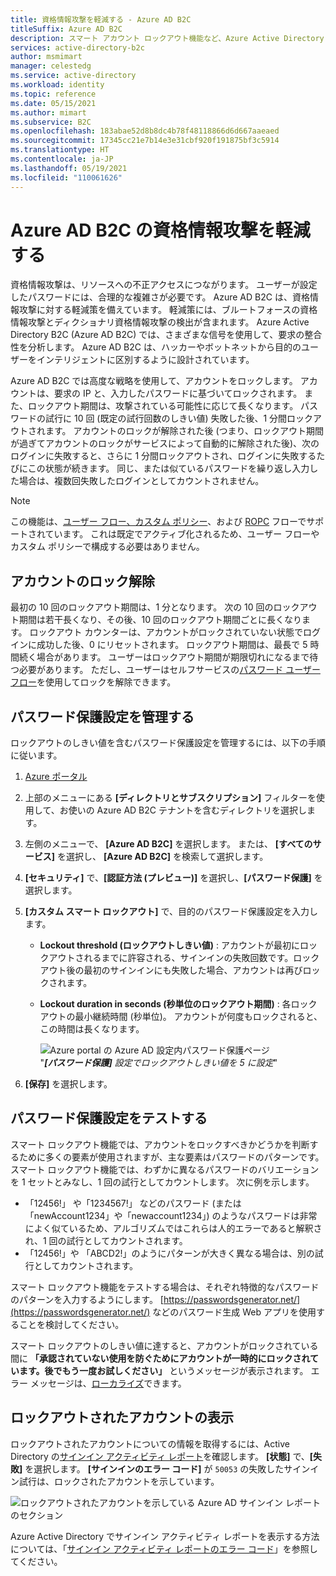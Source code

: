 ```yaml
---
title: 資格情報攻撃を軽減する - Azure AD B2C
titleSuffix: Azure AD B2C
description: スマート アカウント ロックアウト機能など、Azure Active Directory B2C の資格情報攻撃 (パスワード攻撃) の検出と軽減の手法について説明します。
services: active-directory-b2c
author: msmimart
manager: celestedg
ms.service: active-directory
ms.workload: identity
ms.topic: reference
ms.date: 05/15/2021
ms.author: mimart
ms.subservice: B2C
ms.openlocfilehash: 183abae52d8b8dc4b78f48118866d6d667aaeaed
ms.sourcegitcommit: 17345cc21e7b14e3e31cbf920f191875bf3c5914
ms.translationtype: HT
ms.contentlocale: ja-JP
ms.lasthandoff: 05/19/2021
ms.locfileid: "110061626"
---
```

# <a name="mitigate-credential-attacks-in-azure-ad-b2c"></a>Azure AD B2C の資格情報攻撃を軽減する

資格情報攻撃は、リソースへの不正アクセスにつながります。 ユーザーが設定したパスワードには、合理的な複雑さが必要です。 Azure AD B2C は、資格情報攻撃に対する軽減策を備えています。 軽減策には、ブルートフォースの資格情報攻撃とディクショナリ資格情報攻撃の検出が含まれます。 Azure Active Directory B2C (Azure AD B2C) では、さまざまな信号を使用して、要求の整合性を分析します。 Azure AD B2C は、ハッカーやボットネットから目的のユーザーをインテリジェントに区別するように設計されています。

Azure AD B2C では高度な戦略を使用して、アカウントをロックします。 アカウントは、要求の IP と、入力したパスワードに基づいてロックされます。 また、ロックアウト期間は、攻撃されている可能性に応じて長くなります。 パスワードの試行に 10 回 (既定の試行回数のしきい値) 失敗した後、1 分間ロックアウトされます。 アカウントのロックが解除された後 (つまり、ロックアウト期間が過ぎてアカウントのロックがサービスによって自動的に解除された後)、次のログインに失敗すると、さらに 1 分間ロックアウトされ、ログインに失敗するたびにこの状態が続きます。 同じ、または似ているパスワードを繰り返し入力した場合は、複数回失敗したログインとしてカウントされません。

> [!NOTE]
> この機能は、[ユーザー フロー、カスタム ポリシー](user-flow-overview.md)、および [ROPC](add-ropc-policy.md) フローでサポートされています。 これは既定でアクティブ化されるため、ユーザー フローやカスタム ポリシーで構成する必要はありません。

## <a name="unlock-accounts"></a>アカウントのロック解除

最初の 10 回のロックアウト期間は、1 分となります。 次の 10 回のロックアウト期間は若干長くなり、その後、10 回のロックアウト期間ごとに長くなります。 ロックアウト カウンターは、アカウントがロックされていない状態でログインに成功した後、0 にリセットされます。 ロックアウト期間は、最長で 5 時間続く場合があります。 ユーザーはロックアウト期間が期限切れになるまで待つ必要があります。 ただし、ユーザーはセルフサービスの[パスワード ユーザー フロー](add-password-reset-policy.md)を使用してロックを解除できます。

## <a name="manage-password-protection-settings"></a>パスワード保護設定を管理する

ロックアウトのしきい値を含むパスワード保護設定を管理するには、以下の手順に従います。

1. [Azure ポータル](https://portal.azure.com)
1. 上部のメニューにある **[ディレクトリとサブスクリプション]** フィルターを使用して、お使いの Azure AD B2C テナントを含むディレクトリを選択します。
1. 左側のメニューで、 **[Azure AD B2C]** を選択します。 または、 **[すべてのサービス]** を選択し、 **[Azure AD B2C]** を検索して選択します。
1. **[セキュリティ]** で、**[認証方法 (プレビュー)]** を選択し、**[パスワード保護]** を選択します。
1. **[カスタム スマート ロックアウト]** で、目的のパスワード保護設定を入力します。

   - **Lockout threshold (ロックアウトしきい値)** : アカウントが最初にロックアウトされるまでに許容される、サインインの失敗回数です。ロックアウト後の最初のサインインにも失敗した場合、アカウントは再びロックされます。
   - **Lockout duration in seconds (秒単位のロックアウト期間)** : 各ロックアウトの最小継続時間 (秒単位)。 アカウントが何度もロックされると、この時間は長くなります。

       ![Azure portal の Azure AD 設定内パスワード保護ページ](./media/threat-management/portal-02-password-protection.png)
    <br />"***[パスワード保護]** 設定でロックアウトしきい値を 5 に設定*"

1. **[保存]** を選択します。

## <a name="testing-the-password-protection-settings"></a>パスワード保護設定をテストする

スマート ロックアウト機能では、アカウントをロックすべきかどうかを判断するために多くの要素が使用されますが、主な要素はパスワードのパターンです。 スマート ロックアウト機能では、わずかに異なるパスワードのバリエーションを 1 セットとみなし、1 回の試行としてカウントします。 次に例を示します。

- 「12456!」 や「1234567!」 などのパスワード (または「newAccount1234」や「newaccount1234」) のようなパスワードは非常によく似ているため、アルゴリズムではこれらは人的エラーであると解釈され、1 回の試行としてカウントされます。
- 「12456!」や 「ABCD2!」のようにパターンが大きく異なる場合は、別の試行としてカウントされます。

スマート ロックアウト機能をテストする場合は、それぞれ特徴的なパスワードのパターンを入力するようにします。 [https://passwordsgenerator.net/](https://passwordsgenerator.net/) などのパスワード生成 Web アプリを使用することを検討してください。

スマート ロックアウトのしきい値に達すると、アカウントがロックされている間に **「承認されていない使用を防ぐためにアカウントが一時的にロックされています。後でもう一度お試しください」** というメッセージが表示されます。 エラー メッセージは、[ローカライズ](localization-string-ids.md#sign-up-or-sign-in-error-messages)できます。

## <a name="viewing-locked-out-accounts"></a>ロックアウトされたアカウントの表示

ロックアウトされたアカウントについての情報を取得するには、Active Directory の[サインイン アクティビティ レポート](../active-directory/reports-monitoring/concept-sign-ins.md)を確認します。 **[状態]** で、**[失敗]** を選択します。 **[サインインのエラー コード]** が `50053` の失敗したサインイン試行は、ロックされたアカウントを示しています。

![ロックアウトされたアカウントを示している Azure AD サインイン レポートのセクション](./media/threat-management/portal-01-locked-account.png)

Azure Active Directory でサインイン アクティビティ レポートを表示する方法については、「[サインイン アクティビティ レポートのエラー コード](../active-directory/reports-monitoring/concept-sign-ins.md)」を参照してください。

